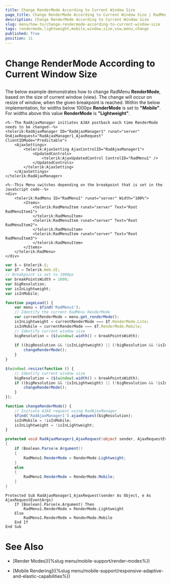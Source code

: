 ```yaml
---
title: Change RenderMode According to Current Window Size
page_title: Change RenderMode According to Current Window Size | RadMenu for ASP.NET AJAX Documentation
description: Change RenderMode According to Current Window Size
slug: menu/how-to/change-rendermode-according-to-current-window-size
tags: rendermode,lightweight,mobile,window,size,viw,menu,change
published: True
position: 11
---
```


# Change RenderMode According to Current Window Size

## 

The below example demonstrates how to change RadMenu **RenderMode**, based on the size of current window (view). The change will occur on resize of window, when the given breakpoint is reached. Within the below implementation, for widths below 1000px **RenderMode** is set to **"Mobile"**. For widths above this value **RenderMode** is **"Lightweight"**.

````ASP.NET
<%--The RadAjaxManager initiates AJAX postback each time RenderMode needs to be changed--%>
<telerik:RadAjaxManager ID="RadAjaxManager1" runat="server" OnAjaxRequest="RadAjaxManager1_AjaxRequest" ClientIDMode="Predictable">
	<AjaxSettings>
		<telerik:AjaxSetting AjaxControlID="RadAjaxManager1">
			<UpdatedControls>
				<telerik:AjaxUpdatedControl ControlID="RadMenu1" />
			</UpdatedControls>
		</telerik:AjaxSetting>
	</AjaxSettings>
</telerik:RadAjaxManager>

<%--This Menu switches depending on the breakpoint that is set in the JavaScript code--%>
<div>
	<telerik:RadMenu ID="RadMenu1" runat="server" Width="100%">
		<Items>
			<telerik:RadMenuItem runat="server" Text="Root RadMenuItem1">
			</telerik:RadMenuItem>
			<telerik:RadMenuItem runat="server" Text="Root RadMenuItem2">
			</telerik:RadMenuItem>
			<telerik:RadMenuItem runat="server" Text="Root RadMenuItem3">
			</telerik:RadMenuItem>
		</Items>
	</telerik:RadMenu>
</div>
````

````JavaScript
var $ = $telerik.$;
var $T = Telerik.Web.UI;
// Breakpoint is set to 1000px
var breakPointsWidth = 1000;
var bigResolution;
var isInLightweight;
var isInMobile;

function pageLoad() {
    var menu = $find('RadMenu1');
	// Identify the current RadMenu RenderMode
    var currentRenderMode = menu.get_renderMode();
    isInLightweight = currentRenderMode === $T.RenderMode.Lite;
    isInMobile = currentRenderMode === $T.RenderMode.Mobile;
	// Identify current window size
    bigResolution = ($(window).width() > breakPointsWidth);
	
    if ((bigResolution && !isInLightweight) || (!bigResolution && !isInMobile)) {
        changeRenderMode();
    }
}

$(window).resize(function () {
	// Identify current window size
    bigResolution = ($(window).width() > breakPointsWidth);
    if ((bigResolution && !isInLightweight) || (!bigResolution && !isInMobile)) {
        changeRenderMode();
    }
});

function changeRenderMode() {
	// Initiate AJAX request using RadAjaxManager
    $find('RadAjaxManager1').ajaxRequest(bigResolution);
    isInMobile = !isInMobile;
    isInLightweight = !isInLightweight;
}
````


````C#
protected void RadAjaxManager1_AjaxRequest(object sender, AjaxRequestEventArgs e)
{
	if (Boolean.Parse(e.Argument))
	{
		RadMenu1.RenderMode = RenderMode.Lightweight;
	}
	else
	{
		RadMenu1.RenderMode = RenderMode.Mobile;
	}
}
````
````VB.NET
Protected Sub RadAjaxManager1_AjaxRequest(sender As Object, e As AjaxRequestEventArgs)
	If [Boolean].Parse(e.Argument) Then
		RadMenu1.RenderMode = RenderMode.Lightweight
	Else
		RadMenu1.RenderMode = RenderMode.Mobile
	End If
End Sub
````


# See Also

 * [Render Modes]({%slug menu/mobile-support/render-modes%})

 * [Mobile Rendering]({%slug menu/mobile-support/responsive-adaptive-and-elastic-capabilities%})
